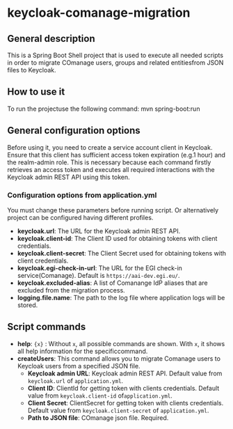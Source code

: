 # keycloak-comanage-migration

## General description
This is a Spring Boot Shell project that is used to execute all needed scripts in order to migrate COmanage users, groups and related entitiesfrom JSON files to Keycloak.

## How to use it
To run the projectuse the following command: mvn spring-boot:run

## General configuration options 

Before using it, you need to create a service account client in Keycloak. Ensure that this client has sufficient access token expiration (e.g.1 hour) and the realm-admin role. This is necessary because each command firstly retrieves an access token and executes all required interactions with the Keycloak admin REST API using this token.

### Configuration options from application.yml

You must change these parameters before running script. 
Or alternatively project can be configured having different profiles.

- **keycloak.url**: The URL for the Keycloak admin REST API.
- **keycloak.client-id**: The Client ID used for obtaining tokens with client credentials.
- **keycloak.client-secret**: The Client Secret used for obtaining tokens with client credentials.
- **keycloak.egi-check-in-url**: The URL for the EGI check-in service(Comanage). Default is `https://aai-dev.egi.eu/`.
- **keycloak.excluded-alias**: A list of Comanange IdP aliases that are excluded from the migration process. 
- **logging.file.name**: The path to the log file where application logs will be stored. 

## Script commands
- **help**: `{x}` : Without `x`, all possible commands are shown. With `x`, it shows all help information for the specificcommand.
- **createUsers**: This command allows you to migrate Comanage users to Keycloak users from a specified JSON file. 
  - **Keycloak admin URL**: Keycloak admin REST API. Default value from `keycloak.url` of `application.yml`.
  - **Client ID**: ClientId for getting token with clients credentials. Default value from `keycloak.client-id` of`application.yml`.
  - **Client Secret**: ClientSecret for getting token with clients credentials. Default value from `keycloak.client-secret` of `application.yml`.
  - **Path to JSON file**: COmanage json file. Required.



